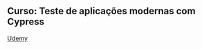 ## Curso: Teste de aplicações modernas com Cypress

[Udemy](https://www.udemy.com/course/testes-cypress/)